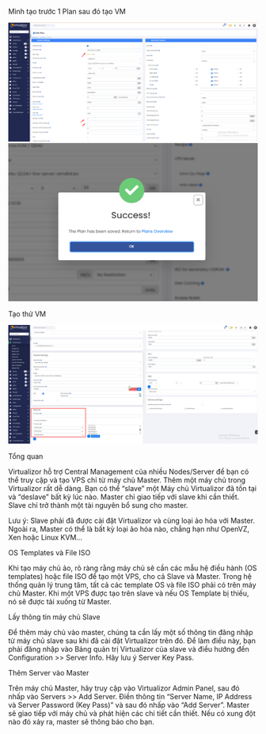 Mình tạo trước 1 Plan sau đó tạo VM

  <img src="Virtualizorimages/Screenshot_49.png">

  <img src="Virtualizorimages/Screenshot_48.png">

Tạo thử VM

  <img src="Virtualizorimages/Screenshot_50.png">

Tổng quan

Virtualizor hỗ trợ Central Management của nhiều Nodes/Server để bạn có thể truy cập và tạo VPS chỉ từ máy chủ Master. Thêm một máy chủ trong Virtualizor rất dễ dàng. Bạn có thể “slave” một Máy chủ Virtualizor đã tồn tại và “deslave” bất kỳ lúc nào. Master chỉ giao tiếp với slave khi cần thiết. Slave chỉ trở thành một tài nguyên bổ sung cho master.

Lưu ý: Slave phải đã được cài đặt Virtualizor và cùng loại ảo hóa với Master. Ngoài ra, Master có thể là bất kỳ loại ảo hóa nào, chẳng hạn như OpenVZ, Xen hoặc Linux KVM…

OS Templates và File ISO

Khi tạo máy chủ ảo, rõ ràng rằng máy chủ sẽ cần các mẫu hệ điều hành (OS templates) hoặc file ISO để tạo một VPS, cho cả Slave và Master. Trong hệ thống quản lý trung tâm, tất cả các template OS và file ISO phải có trên máy chủ Master. Khi một VPS được tạo trên slave và nếu OS Template bị thiếu, nó sẽ được tải xuống từ Master.

Lấy thông tin máy chủ Slave

Để thêm máy chủ vào master, chúng ta cần lấy một số thông tin đăng nhập từ máy chủ slave sau khi đã cài đặt Virtualizor trên đó. Để làm điều này, bạn phải đăng nhập vào Bảng quản trị Virtualizor của slave và điều hướng đến Configuration >> Server Info. Hãy lưu ý Server Key Pass.

Thêm Server vào Master

Trên máy chủ Master, hãy truy cập vào Virtualizor Admin Panel, sau đó nhấp vào Servers >> Add Server. Điền thông tin “Server Name, IP Address và Server Password (Key Pass)” và sau đó nhấp vào “Add Server”. Master sẽ giao tiếp với máy chủ và phát hiện các chi tiết cần thiết. Nếu có xung đột nào đó xảy ra, master sẽ thông báo cho bạn.